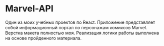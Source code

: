 # Marvel-API
Один из моих учебных проектов по React. Приложение представляет собой информационный портал по персонажам комиксов Marvel. Верстка макета полностью моя. Реализация логики работы выполнена на основе пройденного материала. 
